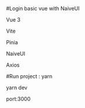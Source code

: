 #Login basic vue with NaiveUI

 Vue 3 
 
 Vite
 
 Pinia
 
 NaiveUI
 
 Axios


#Run project : 
 yarn
 
 yarn dev
 
 port:3000


